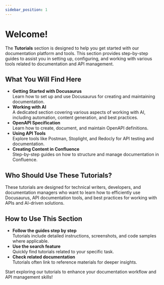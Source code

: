 ```yaml
---
sidebar_position: 1
---
```


# Welcome!

The **Tutorials** section is designed to help you get started with our documentation platform and tools. This section provides step-by-step guides to assist you in setting up, configuring, and working with various tools related to documentation and API management.

## What You Will Find Here

* **Getting Started with Docusaurus** <br /> Learn how to set up and use Docusaurus for creating and maintaining documentation.
* **Working with AI** <br /> A dedicated section covering various aspects of working with AI, including automation, content generation, and best practices.
* **OpenAPI Specification** <br /> Learn how to create, document, and maintain OpenAPI definitions.
* **Using API Tools** <br /> Explore tools like Postman, Stoplight, and Redocly for API testing and documentation.
* **Creating Content in Confluence** <br /> Step-by-step guides on how to structure and manage documentation in Confluence.

## Who Should Use These Tutorials?

These tutorials are designed for technical writers, developers, and documentation managers who want to learn how to efficiently use Docusaurus, API documentation tools, and best practices for working with APIs and AI-driven solutions.

## How to Use This Section

* **Follow the guides step by step** <br /> Tutorials include detailed instructions, screenshots, and code samples where applicable.
* **Use the search feature** <br /> Quickly find tutorials related to your specific task.
* **Check related documentation** <br /> Tutorials often link to reference materials for deeper insights.

Start exploring our tutorials to enhance your documentation workflow and API management skills!